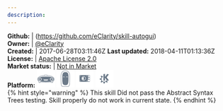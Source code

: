 ```yaml
---
description: 
---
```



**Github:** | (https://github.com/eClarity/skill-autogui)  
**Owner:** | [@eClarity](https://github.com/eClarity)  
**Created:** | 2017-06-28T03:11:46Z  **Last updated:** 2018-04-11T01:13:36Z  
**License:** | [Apache License 2.0](https://api.github.com/licenses/apache-2.0)  
**Market status:** | [Not in Market](https://market.mycroft.ai/skill/)  
**Platform:**   ![](.gitbook/assets/mark-1-icon.png)  ![](.gitbook/assets/mark-2-icon.png)  ![](.gitbook/assets/picroft-icon.png)  ![](.gitbook/assets/kde.png)   
{% hint style="warning" %}
This skill Did not pass the Abstract Syntax Trees testing. Skill properly do not work in current state.
{% endhint %}
